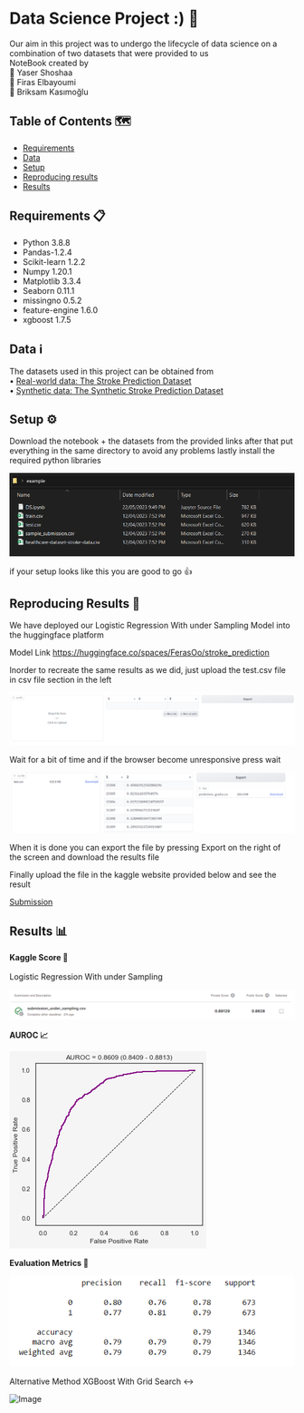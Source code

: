 # Data Science Project :) 🥇

Our aim in this project was to undergo the lifecycle of data science on a combination of two datasets that were provided to us <br /> 
NoteBook created by <br /> 
🌟 Yaser Shoshaa <br />
🌟 Firas Elbayoumi <br /> 
🌟 Briksam Kasımoğlu <br /> 


## Table of Contents 🗺️
- [Requirements](#requirements)
- [Data](#data)
- [Setup](#setup)
- [Reproducing results](#reproducing-results)
- [Results](#results)

## Requirements 📋 <a name="requirements"></a>

- Python 3.8.8
- Pandas-1.2.4
- Scikit-learn 1.2.2
- Numpy 1.20.1
- Matplotlib 3.3.4
- Seaborn 0.11.1
- missingno 0.5.2
- feature-engine 1.6.0
- xgboost 1.7.5

## Data ℹ️ <a name="data"></a>

The datasets used in this project can be obtained from <br />
 • [Real-world data: The Stroke Prediction Dataset](https://www.kaggle.com/datasets/fedesoriano/stroke-prediction-dataset)  <br />
 • [Synthetic data: The Synthetic Stroke Prediction Dataset](https://www.kaggle.com/competitions/playground-series-s3e2/data)


## Setup ⚙️ <a name="setup"></a>

Download the notebook + the datasets from the provided links after that put everything in the same directory to avoid any problems lastly install the required python libraries

![image](imgs/Setup.png)

if your setup looks like this you are good to go 👍

## Reproducing Results 🔁 <a name="reproducing-results"></a>

We have deployed our Logistic Regression With under Sampling Model into the huggingface platform <br /> 

Model Link https://huggingface.co/spaces/FerasOo/stroke_prediction <br /> 

Inorder to recreate the same results as we did, just upload the test.csv file in csv file section in the left 

![image](imgs/Model_Step1.png)

Wait for a bit of time and if the browser become unresponsive press wait <br /> 

![image](imgs/Model_Step2.png)

When it is done you can export the file by pressing Export on the right of the screen and download the results file <br /> 

Finally upload the file in the kaggle website provided below and see the result <br /> 

[Submission](https://www.kaggle.com/competitions/playground-series-s3e2/submissions)

## Results 📊 <a name="results"></a>

**Kaggle Score 🎯**
<br /> 
<br /> 
Logistic Regression With under Sampling

![image](imgs/LG_US.png)

**AUROC 📈**

![auroc](imgs/AUC.png)

**Evaluation Metrics 📌**

![image](imgs/Eva.png)

Alternative Method XGBoost With Grid Search ↔️

![Image](imgs/XGBoost.jepg)
